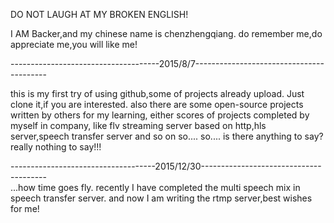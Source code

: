 DO NOT LAUGH AT MY BROKEN ENGLISH!

I AM Backer,and my chinese name is chenzhengqiang.
do remember me,do appreciate me,you will like me!


-------------------------------------2015/8/7-----------------------------------------

this is my first try of using github,some of projects already upload.
Just clone it,if you are interested.
also there are some open-source projects written by others for my learning,
either scores of projects completed by myself in company,
like flv streaming server based on http,hls server,speech transfer server and so on
so....
so....
is there anything to say?
really nothing to say!!!


------------------------------------2015/12/30---------------------------------------                                              
...how time goes fly.
recently I have completed the multi speech  mix in speech transfer server.
and now I am writing the rtmp server,best wishes for me!
